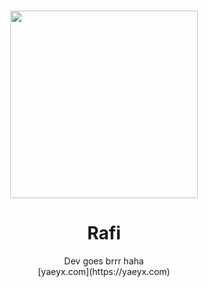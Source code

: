 <!---
thepirateboy/thepirateboy is a ✨ special ✨ repository because its `README.md` (this file) appears on your GitHub profile.
You can click the Preview link to take a look at your changes.
--->

#

<p align="center"> 
    <img src="https://drive.google.com/uc?export=view&id=11CpTo9NiGycnVKOCdVNZ3GSBdh0OLdNg" height="300" alt="">
</p>

<h1 align="center" size="50px">
    Rafi
</h1>
<p align="center" size="50px">
Dev goes brrr haha
    <br>
    [yaeyx.com](https://yaeyx.com)
</p>

